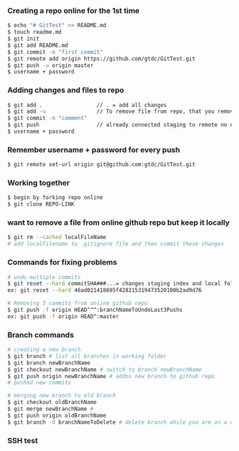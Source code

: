 
### Creating a repo online for the <b>1st time</b>


```sh
$ echo "# GitTest" >> README.md
$ touch readme.md
$ git init
$ git add README.md
$ git commit -m "first commit"
$ git remote add origin https://github.com/gtdc/GitTest.git
$ git push -u origin master
$ username + password
```
### Adding changes and files to repo

```sh
$ git add . 				// . = add all changes
$ git add -u 				// To remove file from repo, that you removed locally
$ git commit -m "comment"
$ git push					// already connected staging to remote no need for -u origin master
$ username + password
```

### Remember username + password for every push

```sh
$ git remote set-url origin git@github.com:gtdc/GitTest.git
```

### Working together
```sh
$ begin by forking repo online
$ git clone REPO-LINK
```

### want to remove a file from online github repo but keep it locally
```sh
$ git rm --cached localFileName
# add localFilename to .gitignore file and then commit these changes
```

### Commands for fixing problems
```sh
# undo multiple commits
$ git reset --hard commitSHA###...= changes staging index and local folder to match online repo commit
ex: git reset --hard 46ad021418695f428215319473520100b2ad9d76

# Removing 3 commits from online github repo
$ git push -f origin HEAD^^^:branchNameToUndoLast3Pushs
ex: git push -f origin HEAD^:master
```

### Branch commands
```sh
# creating a new branch
$ git branch # list all branches in working folder
$ git branch newBranchName
$ git checkout newBranchName # switch to branch newBranchName
$ git push origin newBranchName # addns new branch to github repo
# pushed new commits

# merging new branch to old branch
$ git checkout oldBranchName
$ git merge newBranchName #
$ git push origin oldBranchName
$ git branch -d branchNameToDelete # delete branch while you are on a different branch
```

### SSH test